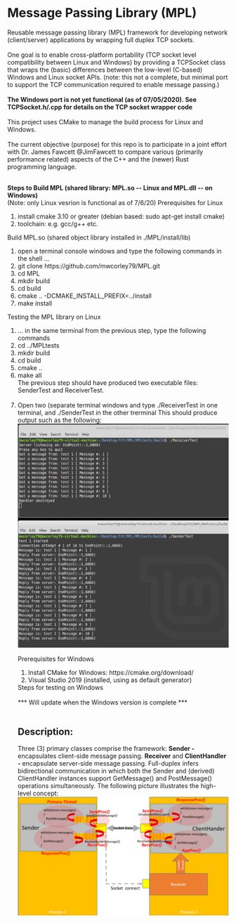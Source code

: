 # Message Passing Library (MPL) 
Reusable message passing library (MPL) framework for developing network (client/server) applications by wrapping full duplex TCP sockets.  <br> <br>
One goal is to enable cross-platform portability (TCP socket level compatibility between Linux and Windows) by providing a TCPSocket class that wraps the (basic) differences between the low-level (C-based) Windows and Linux socket APIs.  (note: this not a complete, but minimal port to support the TCP communication required to enable message passing.) <br> <br>
<b> The Windows port is not yet functional (as of 07/05/2020). See TCPSocket.h/.cpp for details on the TCP socket wrapper code </b> <br><br>
This project uses CMake to manage the build process for Linux and Windows.  <br> <br>
The current objective (purpose) for this repo is to participate in a joint effort with Dr. James Fawcett @JimFawcett to compare various (primarily performance related) aspects of the C++ and the (newer) Rust programming language. <br><br>

<b> Steps to Build MPL (shared library: MPL.so -- Linux and MPL.dll -- on Windows) </b> <br> 
(Note: only Linux vesrion is functional as of 7/6/20)
Prerequisites for Linux
<ol>
  <li> install cmake 3.10 or greater (debian based:  sudo apt-get install cmake) </li>
  <li> toolchain: e.g. gcc/g++ etc. </li>
</ol>
Build MPL.so (shared object library installed in ./MPL/install/lib)
<ol> 
  <li> open a terminal console windows and type the following commands in the shell ... 
  <li> git clone https://github.com/mwcorley79/MPL.git </li>
  <li> cd MPL</li>
  <li> mkdir build </li>
  <li> cd build </li>
  <li> cmake .. -DCMAKE_INSTALL_PREFIX=../install </li>
  <li> make install </li>
 </ol>
 Testing the MPL library on Linux
 <ol>
  <li>  ... in the same terminal from the previous step, type the following commands </li>
  <li> cd ../MPLtests </li>
  <li> mkdir build </li>
  <li> cd build </li>
  <li> cmake .. </li>
  <li> make all </li>
  The previous step should have produced two executable files: SenderTest and ReceiverTest. </br></br>
  <li> Open two (separate terminal windows and type ./ReceiverTest in one terminal, and ./SenderTest in the other trerminal
       This should produce output such as the following: </i>
  <img src="./png/output.PNG"/>  
  
Prerequisites for Windows
  <ol>
    <li> Install CMake for Windows: https://cmake.org/download/ </li>
    <li> Visual Studio 2019 (installed, using as default generator)</li>
  </ol>
  Steps for testing on Windows <br><br>
  *** Will update when the Windows version is complete *** <br><br>
  
  <H2>Description:</H2>
  Three (3) primary classes comprise the framework: <b> Sender - </b> encapsulates client-side message passing. <b> Receiver </b> and <b> ClientHandler - </b>         encapsulate server-side message passing. Full-duplex infers bidirectional communication in which both the Sender and (derived) ClientHandler instances support GetMessage() and PostMessage() operations simultaneously.  The following picture illustrates the high-level concept: 
  <img src="./png/concept.PNG"/>  

